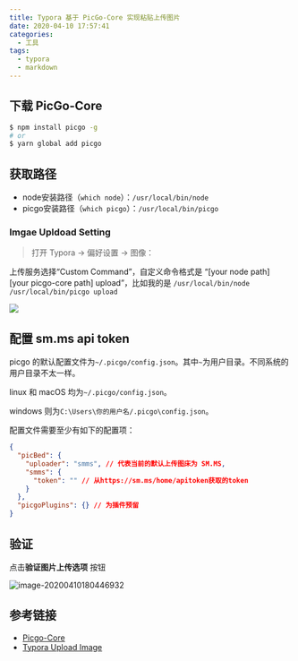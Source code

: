 ```yaml
---
title: Typora 基于 PicGo-Core 实现粘贴上传图片
date: 2020-04-10 17:57:41
categories:
  - 工具
tags:
  - typora
  - markdown
---
```


## 下载 PicGo-Core

```sh
$ npm install picgo -g
# or
$ yarn global add picgo
```

## 获取路径

- node安装路径（`which node`）：`/usr/local/bin/node`
- picgo安装路径（`which picgo`）：`/usr/local/bin/picgo`

### Imgae Upldoad Setting

> 打开 Typora -> 偏好设置 -> 图像：

上传服务选择“Custom Command”，自定义命令格式是 “[your node path] [your picgo-core path] upload”，比如我的是 `/usr/local/bin/node /usr/local/bin/picgo upload `

![](https://i.loli.net/2020/04/10/aCFG5ZW2xuR6qls.png)

## 配置 sm.ms api token

picgo 的默认配置文件为`~/.picgo/config.json`。其中`~`为用户目录。不同系统的用户目录不太一样。

linux 和 macOS 均为`~/.picgo/config.json`。

windows 则为`C:\Users\你的用户名/.picgo\config.json`。

配置文件需要至少有如下的配置项：

```json
{
  "picBed": {
    "uploader": "smms", // 代表当前的默认上传图床为 SM.MS,
    "smms": {
      "token": "" // 从https://sm.ms/home/apitoken获取的token
    }
  },
  "picgoPlugins": {} // 为插件预留
}
```

## 验证

点击**验证图片上传选项** 按钮

![image-20200410180446932](https://i.loli.net/2020/04/10/LYNhz8rACdORjP7.png)

## 参考链接

- [Picgo-Core](https://picgo.github.io/PicGo-Core-Doc/zh/guide/config.html#%E9%BB%98%E8%AE%A4%E9%85%8D%E7%BD%AE%E6%96%87%E4%BB%B6)
- [Typora Upload Image](https://support.typora.io/Upload-Image/)
